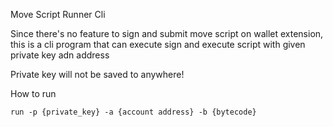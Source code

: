 Move Script Runner Cli

Since there's no feature to sign and submit move script on wallet extension, this is a cli program that can execute sign and execute script with given private key adn address

Private key will not be saved to anywhere!

How to run
```shell
run -p {private_key} -a {account address} -b {bytecode}
```